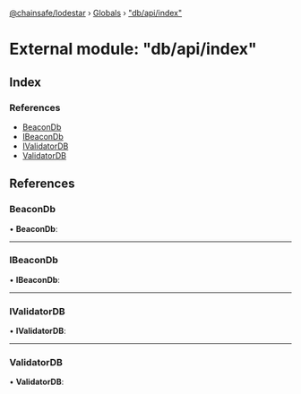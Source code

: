 [@chainsafe/lodestar](../README.md) › [Globals](../globals.md) › ["db/api/index"](_db_api_index_.md)

# External module: "db/api/index"

## Index

### References

* [BeaconDb](_db_api_index_.md#beacondb)
* [IBeaconDb](_db_api_index_.md#ibeacondb)
* [IValidatorDB](_db_api_index_.md#ivalidatordb)
* [ValidatorDB](_db_api_index_.md#validatordb)

## References

###  BeaconDb

• **BeaconDb**:

___

###  IBeaconDb

• **IBeaconDb**:

___

###  IValidatorDB

• **IValidatorDB**:

___

###  ValidatorDB

• **ValidatorDB**:
